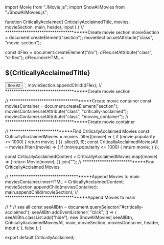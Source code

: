 import Movie from "./Movie.js";
import ShowAllMovies from "./ShowAllMovies.js";

function CriticallyAcclaimed(
CriticallyAcclaimedTitle,
movies,
movieSection,
main,
header,
input
) {
// ******************\*******************Create movie section
movieSection = document.createElement("section");
movieSection.setAttribute("class", "movie-section");

const dFlex = document.createElement("div");
dFlex.setAttribute("class", "d-flex");
dFlex.innerHTML = `

  <h2>${CriticallyAcclaimedTitle}</h2>
  <button id="critically-acclaimed" class="seeAll">See All</button>
  `;
  movieSection.appendChild(dFlex);
  // *************************************Create movie section

// ******************\*******************Create movie container
const moviesContainer = document.createElement("section");
moviesContainer.setAttribute("class", "critically-acclaimed");
moviesContainer.setAttribute("class", "movies_container");
// ******************\*******************Create movie container

// ************\*\*\*\*************Find CriticallyAcclaimed Movies
const CriticallyAcclaimedMovies = movies
.filter((movie) => {
if (movie.popularity <= 1000) {
return movie;
}
})
.slice(0, 6);
const CriticallyAcclaimedMoviesAll = movies.filter((movie) => {
if (movie.popularity <= 1000) {
return movie;
}
});

const CriticallyAcclaimedContent = CriticallyAcclaimedMovies.map((movie) => {
return Movie(movie);
}).join("");
// ************\*\*\*\*************Find CriticallyAcclaimed Movies

// ******************\*******************Append Movies to main
moviesContainer.innerHTML = CriticallyAcclaimedContent;
movieSection.appendChild(moviesContainer);
main.appendChild(movieSection);
// ******************\*******************Append Movies to main

// **********************\***********************
// see all
const seeAllBtn = document.querySelector("#critically-acclaimed");
seeAllBtn.addEventListener(
"click",
() => {
seeAllBtn.classList.add("hide");
new ShowAllMovies(
seeAllBtn,
CriticallyAcclaimedMoviesAll,
main,
movieSection,
moviesContainer,
header,
input
);
},
false
);
}

export default CriticallyAcclaimed;
